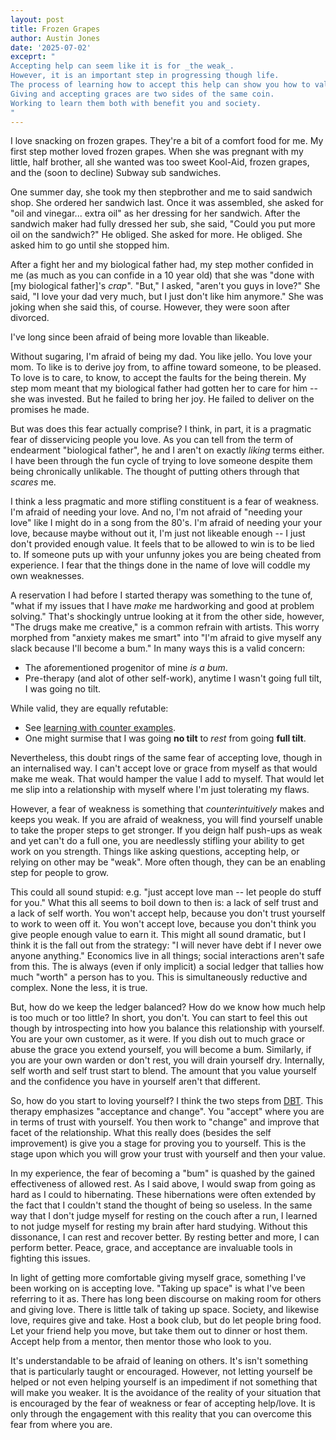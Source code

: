 ```yaml
---
layout: post
title: Frozen Grapes
author: Austin Jones
date: '2025-07-02'
exceprt: "
Accepting help can seem like it is for _the weak_.
However, it is an important step in progressing though life.
The process of learning how to accept this help can show you how to value yourself.
Giving and accepting graces are two sides of the same coin.
Working to learn them both with benefit you and society.
"
---
```


<!-- intro -->
I love snacking on frozen grapes.
They're a bit of a comfort food for me.
My first step mother loved frozen grapes.
When she was pregnant with my little, half brother, all she wanted was too sweet Kool-Aid, frozen grapes, and the (soon to decline) Subway sub sandwiches.

<!--
creates tension for someone being under served
even in a situation where someone is asking for alot
-->
One summer day, she took my then stepbrother and me to said sandwich shop.
She ordered her sandwich last.
Once it was assembled, she asked for "oil and vinegar... extra oil" as her dressing for her sandwich.
After the sandwich maker had fully dressed her sub, she said, "Could you put more oil on the sandwich?"
He obliged.
She asked for more.
He obliged.
She asked him to go until she stopped him.

<!-- intro of the main conflict -->
After a fight her and my biological father had, my step mother confided in me (as much as you can confide in a 10 year old) that she was "done with [my biological father]'s _crap_".
"But," I asked, "aren't you guys in love?"
She said, "I love your dad very much, but I just don't like him anymore."
She was joking when she said this, of course.
However, they were soon after divorced.

<!-- hook -->
I've long since been afraid of being more lovable than likeable.

<!-- elaborate on love vs like -->
<!-- make the problem visceral -->
Without sugaring, I'm afraid of being my dad.
You like jello.
You love your mom.
To like is to derive joy from, to affine toward someone, to be pleased.
To love is to care, to know, to accept the faults for the being therein.
My step mom meant that my biological father had gotten her to care for him -- she was invested.
But he failed to bring her joy.
He failed to deliver on the promises he made.

<!-- intro to the meat -->
But was does this fear actually comprise?
I think, in part, it is a pragmatic fear of disservicing people you love.
As you can tell from the term of endearment "biological father", he and I aren't on exactly _liking_ terms either.
I have been through the fun cycle of trying to love someone despite them being chronically unlikable.
The thought of putting others through that _scares_ me.

<!-- thesis: learning to accept and give love is important -->
I think a less pragmatic and more stifling constituent is a fear of weakness.
I'm afraid of needing your love.
And no, I'm not afraid of "needing your love" like I might do in a song from the 80's.
I'm afraid of needing your your love, because maybe without out it, I'm just not likeable enough -- I just don't provided enough value.
It feels that to be allowed to win is to be lied to.
If someone puts up with your unfunny jokes you are being cheated from experience.
I fear that the things done in the name of love will coddle my own weaknesses.

<!-- connect these two sections better -->

<!-- how do i go easy on myself without being a bum -->
A reservation I had before I started therapy was something to the tune of, "what if my issues that I have _make_ me hardworking and good at problem solving."
That's shockingly untrue looking at it from the other side, however, "The drugs make me creative," is a common refrain with artists.
This worry morphed from "anxiety makes me smart" into "I'm afraid to give myself any slack because I'll become a bum."
In many ways this is a valid concern:

- The aforementioned progenitor of mine _is a bum_.
- Pre-therapy (and alot of other self-work), anytime I wasn't going full tilt, I was going no tilt.

While valid, they are equally refutable:

- See [learning with counter examples](https://www.researchgate.net/publication/242678752_Using_Counter-Examples_to_Enhance_Learners%27_Understanding_of_Undergraduate_Mathematics).
- One might surmise that I was going **no tilt** to _rest_ from going **full tilt**.

Nevertheless, this doubt rings of the same fear of accepting love, though in an internalised way.
I can't accept love or grace from myself as that would make me weak.
That would hamper the value I add to myself.
That would let me slip into a relationship with myself where I'm just tolerating my flaws.

<!-- why a fear of weakness breeds more weakness -->
However, a fear of weakness is something that _counterintuitively_ makes and keeps you weak.
If you are afraid of weakness, you will find yourself unable to take the proper steps to get stronger.
If you deign half push-ups as weak and yet can't do a full one, you are needlessly stifling your ability to get work on you strength.
Things like asking questions, accepting help, or relying on other may be "weak".
More often though, they can be an enabling step for people to grow.

<!-- what it boils down to -->
This could all sound stupid: e.g. "just accept love man -- let people do stuff for you."
What this all seems to boil down to then is: a lack of self trust and a lack of self worth.
You won't accept help, because you don't trust yourself to work to ween off it.
You won't accept love, because you don't think you give people enough value to earn it.
This might all sound dramatic, but I think it is the fall out from the strategy: "I will never have debt if I never owe anyone anything."
Economics live in all things; social interactions aren't safe from this.
The is always (even if only implicit) a social ledger that tallies how much "worth" a person has to you.
This is simultaneously reductive and complex.
None the less, it is true.

<!-- Loving yourself DBT -->
But, how do we keep the ledger balanced?
How do we know how much help is too much or too little?
In short, you don't.
You can start to feel this out though by introspecting into how you balance this relationship with yourself.
You are your own customer, as it were.
If you dish out to much grace or abuse the grace you extend yourself, you will become a bum.
Similarly, if you are your own warden or don't rest, you will drain yourself dry.
Internally, self worth and self trust start to blend.
The amount that you value yourself and the confidence you have in yourself aren't that different.

So, how do you start to loving yourself?
I think the two steps from [DBT](https://en.wikipedia.org/wiki/Dialectical_behavior_therapy).
This therapy emphasizes "acceptance and change".
You "accept" where you are in terms of trust with yourself.
You then work to "change" and improve that facet of the relationship.
What this really does (besides the self improvement) is give you a stage for proving you to yourself.
This is the stage upon which you will grow your trust with yourself and then your value.

In my experience, the fear of becoming a "bum" is quashed by the gained effectiveness of allowed rest.
As I said above, I would swap from going as hard as I could to hibernating.
These hibernations were often extended by the fact that I couldn't stand the thought of being so useless.
In the same way that I don't judge myself for resting on the couch after a run, I learned to not judge myself for resting my brain after hard studying.
Without this dissonance, I can rest and recover better.
By resting better and more, I can perform better.
Peace, grace, and acceptance are invaluable tools in fighting this issues.

<!-- Accepting Others' Love -->
In light of getting more comfortable giving myself grace, something I've been working on is accepting love.
"Taking up space" is what I've been referring to it as.
There has long been discourse on making room for others and giving love.
There is little talk of taking up space.
Society, and likewise love, requires give and take.
Host a book club, but do let people bring food.
Let your friend help you move, but take them out to dinner or host them.
Accept help from a mentor, then mentor those who look to you.

<!-- Conclusion -->
It's understandable to be afraid of leaning on others.
It's isn't something that is particularly taught or encouraged.
However, not letting yourself be helped or not even helping yourself is an impediment if not something that will make you weaker.
It is the avoidance of the reality of your situation that is encouraged by the fear of weakness or fear of accepting help/love.
It is only through the engagement with this reality that you can overcome this fear from where you are.
